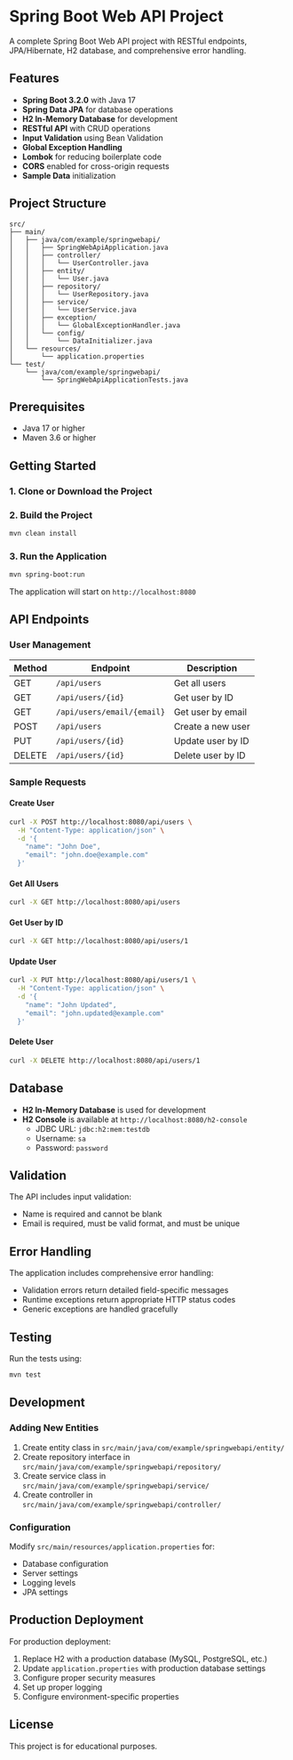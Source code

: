 # Spring Boot Web API Project

A complete Spring Boot Web API project with RESTful endpoints, JPA/Hibernate, H2 database, and comprehensive error handling.

## Features

- **Spring Boot 3.2.0** with Java 17
- **Spring Data JPA** for database operations
- **H2 In-Memory Database** for development
- **RESTful API** with CRUD operations
- **Input Validation** using Bean Validation
- **Global Exception Handling**
- **Lombok** for reducing boilerplate code
- **CORS** enabled for cross-origin requests
- **Sample Data** initialization

## Project Structure

```
src/
├── main/
│   ├── java/com/example/springwebapi/
│   │   ├── SpringWebApiApplication.java
│   │   ├── controller/
│   │   │   └── UserController.java
│   │   ├── entity/
│   │   │   └── User.java
│   │   ├── repository/
│   │   │   └── UserRepository.java
│   │   ├── service/
│   │   │   └── UserService.java
│   │   ├── exception/
│   │   │   └── GlobalExceptionHandler.java
│   │   └── config/
│   │       └── DataInitializer.java
│   └── resources/
│       └── application.properties
└── test/
    └── java/com/example/springwebapi/
        └── SpringWebApiApplicationTests.java
```

## Prerequisites

- Java 17 or higher
- Maven 3.6 or higher

## Getting Started

### 1. Clone or Download the Project

### 2. Build the Project
```bash
mvn clean install
```

### 3. Run the Application
```bash
mvn spring-boot:run
```

The application will start on `http://localhost:8080`

## API Endpoints

### User Management

| Method | Endpoint | Description |
|--------|----------|-------------|
| GET | `/api/users` | Get all users |
| GET | `/api/users/{id}` | Get user by ID |
| GET | `/api/users/email/{email}` | Get user by email |
| POST | `/api/users` | Create a new user |
| PUT | `/api/users/{id}` | Update user by ID |
| DELETE | `/api/users/{id}` | Delete user by ID |

### Sample Requests

#### Create User
```bash
curl -X POST http://localhost:8080/api/users \
  -H "Content-Type: application/json" \
  -d '{
    "name": "John Doe",
    "email": "john.doe@example.com"
  }'
```

#### Get All Users
```bash
curl -X GET http://localhost:8080/api/users
```

#### Get User by ID
```bash
curl -X GET http://localhost:8080/api/users/1
```

#### Update User
```bash
curl -X PUT http://localhost:8080/api/users/1 \
  -H "Content-Type: application/json" \
  -d '{
    "name": "John Updated",
    "email": "john.updated@example.com"
  }'
```

#### Delete User
```bash
curl -X DELETE http://localhost:8080/api/users/1
```

## Database

- **H2 In-Memory Database** is used for development
- **H2 Console** is available at `http://localhost:8080/h2-console`
  - JDBC URL: `jdbc:h2:mem:testdb`
  - Username: `sa`
  - Password: `password`

## Validation

The API includes input validation:
- Name is required and cannot be blank
- Email is required, must be valid format, and must be unique

## Error Handling

The application includes comprehensive error handling:
- Validation errors return detailed field-specific messages
- Runtime exceptions return appropriate HTTP status codes
- Generic exceptions are handled gracefully

## Testing

Run the tests using:
```bash
mvn test
```

## Development

### Adding New Entities

1. Create entity class in `src/main/java/com/example/springwebapi/entity/`
2. Create repository interface in `src/main/java/com/example/springwebapi/repository/`
3. Create service class in `src/main/java/com/example/springwebapi/service/`
4. Create controller in `src/main/java/com/example/springwebapi/controller/`

### Configuration

Modify `src/main/resources/application.properties` for:
- Database configuration
- Server settings
- Logging levels
- JPA settings

## Production Deployment

For production deployment:
1. Replace H2 with a production database (MySQL, PostgreSQL, etc.)
2. Update `application.properties` with production database settings
3. Configure proper security measures
4. Set up proper logging
5. Configure environment-specific properties

## License

This project is for educational purposes. 